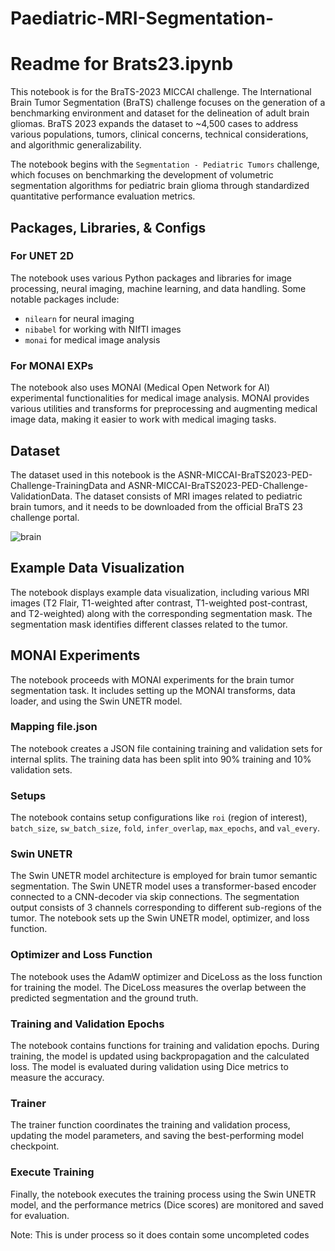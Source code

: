 # Paediatric-MRI-Segmentation-
# Readme for Brats23.ipynb

This notebook is for the BraTS-2023 MICCAI challenge. The International Brain Tumor Segmentation (BraTS) challenge focuses on the generation of a benchmarking environment and dataset for the delineation of adult brain gliomas. BraTS 2023 expands the dataset to ~4,500 cases to address various populations, tumors, clinical concerns, technical considerations, and algorithmic generalizability.

The notebook begins with the `Segmentation - Pediatric Tumors` challenge, which focuses on benchmarking the development of volumetric segmentation algorithms for pediatric brain glioma through standardized quantitative performance evaluation metrics.

## Packages, Libraries, & Configs

### For UNET 2D

The notebook uses various Python packages and libraries for image processing, neural imaging, machine learning, and data handling. Some notable packages include:
- `nilearn` for neural imaging
- `nibabel` for working with NIfTI images
- `monai` for medical image analysis

### For MONAI EXPs

The notebook also uses MONAI (Medical Open Network for AI) experimental functionalities for medical image analysis. MONAI provides various utilities and transforms for preprocessing and augmenting medical image data, making it easier to work with medical imaging tasks.

## Dataset

The dataset used in this notebook is the ASNR-MICCAI-BraTS2023-PED-Challenge-TrainingData and ASNR-MICCAI-BraTS2023-PED-Challenge-ValidationData. The dataset consists of MRI images related to pediatric brain tumors, and it needs to be downloaded from the official BraTS 23 challenge portal.


![brain](https://github.com/ozzmanmuhammad/Paediatric-MRI-Segmentation-/assets/93766242/3aaa484f-bd8e-4df7-a371-a03271191078)

## Example Data Visualization

The notebook displays example data visualization, including various MRI images (T2 Flair, T1-weighted after contrast, T1-weighted post-contrast, and T2-weighted) along with the corresponding segmentation mask. The segmentation mask identifies different classes related to the tumor.

## MONAI Experiments

The notebook proceeds with MONAI experiments for the brain tumor segmentation task. It includes setting up the MONAI transforms, data loader, and using the Swin UNETR model.

### Mapping file.json

The notebook creates a JSON file containing training and validation sets for internal splits. The training data has been split into 90% training and 10% validation sets.

### Setups

The notebook contains setup configurations like `roi` (region of interest), `batch_size`, `sw_batch_size`, `fold`, `infer_overlap`, `max_epochs`, and `val_every`.

### Swin UNETR

The Swin UNETR model architecture is employed for brain tumor semantic segmentation. The Swin UNETR model uses a transformer-based encoder connected to a CNN-decoder via skip connections. The segmentation output consists of 3 channels corresponding to different sub-regions of the tumor. The notebook sets up the Swin UNETR model, optimizer, and loss function.

### Optimizer and Loss Function

The notebook uses the AdamW optimizer and DiceLoss as the loss function for training the model. The DiceLoss measures the overlap between the predicted segmentation and the ground truth.

### Training and Validation Epochs

The notebook contains functions for training and validation epochs. During training, the model is updated using backpropagation and the calculated loss. The model is evaluated during validation using Dice metrics to measure the accuracy.

### Trainer

The trainer function coordinates the training and validation process, updating the model parameters, and saving the best-performing model checkpoint.

### Execute Training

Finally, the notebook executes the training process using the Swin UNETR model, and the performance metrics (Dice scores) are monitored and saved for evaluation.

Note: This is under process so it does contain some uncompleted codes
